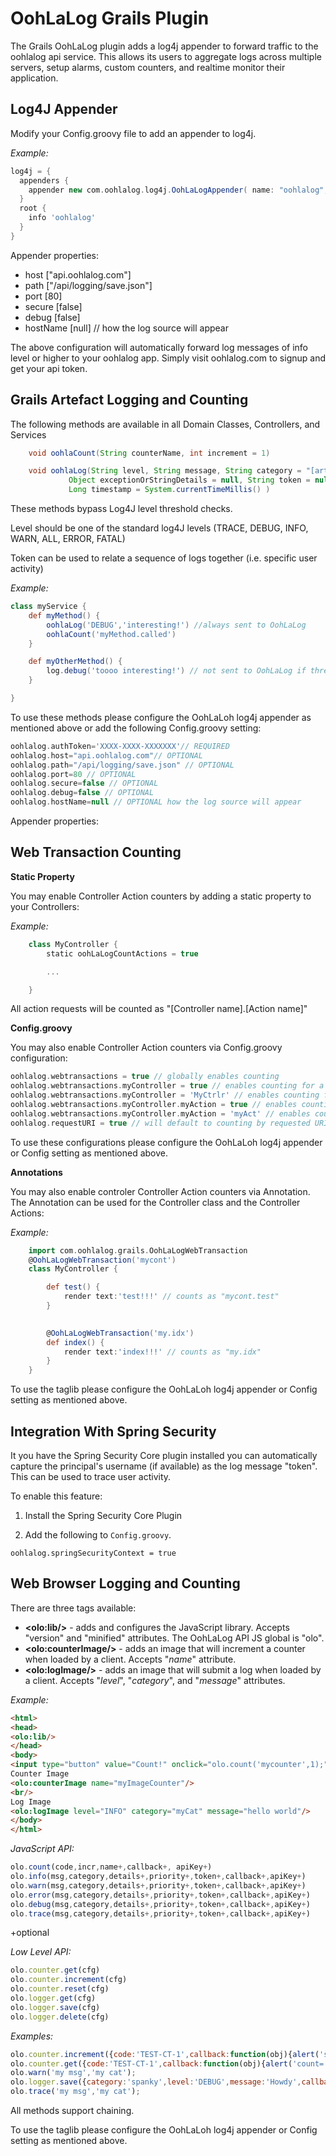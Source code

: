OohLaLog Grails Plugin
=====================
The Grails OohLaLog plugin adds a log4j appender to forward traffic to the oohlalog api service. This allows its users to aggregate logs across multiple servers, setup alarms, custom counters, and realtime monitor their application.


Log4J Appender
--------------
Modify your Config.groovy file to add an appender to log4j.

*Example:*
```groovy
log4j = {
  appenders {
    appender new com.oohlalog.log4j.OohLaLogAppender( name: "oohlalog", authToken: "my-api-token", host: "api.oohlalog.com")
  }
  root {
  	info 'oohlalog'
  }
}
```
Appender properties:

- host ["api.oohlalog.com"]
- path ["/api/logging/save.json"]
- port [80]
- secure [false]
- debug [false]
- hostName [null] // how the log source will appear


The above configuration will automatically forward log messages of info level or higher to your oohlalog app. Simply visit oohlalog.com to signup and get your api token.

Grails Artefact Logging and Counting
------------------------------------

The following methods are available in all Domain Classes, Controllers, and Services

```groovy
	void oohlaCount(String counterName, int increment = 1)

	void oohlaLog(String level, String message, String category = "[artifact name]", 
	         Object exceptionOrStringDetails = null, String token = null, 
	         Long timestamp = System.currentTimeMillis() )
```
These methods bypass Log4J level threshold checks.

Level should be one of the standard log4J levels (TRACE, DEBUG, INFO, WARN, ALL, ERROR, FATAL)

Token can be used to relate a sequence of logs together (i.e. specific user activity)

*Example:*
```groovy
class myService {
	def myMethod() {
        oohlaLog('DEBUG','interesting!') //always sent to OohLaLog
        oohlaCount('myMethod.called')
	}

	def myOtherMethod() {
        log.debug('toooo interesting!') // not sent to OohLaLog if threshold is INFO (as above)
	}

}
```

To use these methods please configure the OohLaLoh log4j appender as mentioned above or add the following Config.groovy setting:

```groovy
oohlalog.authToken='XXXX-XXXX-XXXXXXX'// REQUIRED 
oohlalog.host="api.oohlalog.com"// OPTIONAL 
oohlalog.path="/api/logging/save.json" // OPTIONAL 
oohlalog.port=80 // OPTIONAL 
oohlalog.secure=false // OPTIONAL 
oohlalog.debug=false // OPTIONAL 
oohlalog.hostName=null // OPTIONAL how the log source will appear
```

Appender properties:



Web Transaction Counting
------------------------

**Static Property**

You may enable Controller Action counters by adding a static property to your Controllers:

*Example:*
```groovy
	class MyController {
		static oohLaLogCountActions = true

		...

	}
```

All action requests will be counted as "[Controller name].[Action name]"

**Config.groovy**

You may also enable Controller Action counters via Config.groovy configuration:

```groovy
oohlalog.webtransactions = true // globally enables counting 
oohlalog.webtransactions.myController = true // enables counting for a specific controller
oohlalog.webtransactions.myController = 'MyCtrlr' // enables counting for a specific controller with a custom counter namespace
oohlalog.webtransactions.myController.myAction = true // enables counting for a specific controller action the default counter name
oohlalog.webtransactions.myController.myAction = 'myAct' // enables counting for a specific controller action with a custom counter namespace
oohlalog.requestURI = true // will default to counting by requested URI rather than [controller].[action]
```

To use these configurations please configure the OohLaLoh log4j appender or Config setting as mentioned above.

**Annotations**

You may also enable controler Controller Action counters via Annotation. The Annotation can be used for the Controller class and the Controller Actions:

*Example:*
```groovy
	import com.oohlalog.grails.OohLaLogWebTransaction
	@OohLaLogWebTransaction('mycont')
	class MyController {

	    def test() { 
	    	render text:'test!!!' // counts as "mycont.test"
	    }

		
		@OohLaLogWebTransaction('my.idx')
	    def index() { 
	    	render text:'index!!!' // counts as "my.idx"
	    }
	}
```

To use the taglib please configure the OohLaLoh log4j appender or Config setting as mentioned above.

Integration With Spring Security
--------------------------------

It you have the Spring Security Core plugin installed you can automatically capture the principal's username (if available) as the log message "token". This can be used to trace user activity.

To enable this feature:

1. Install the Spring Security Core Plugin

2. Add the following to `Config.groovy`.
```
oohlalog.springSecurityContext = true
```


Web Browser Logging and Counting
--------------------------------

There are three tags available:

- **&lt;olo:lib/&gt;** - adds and configures the JavaScript library. Accepts "version" and "minified" attributes. The OohLaLog API JS global is "olo".
- **&lt;olo:counterImage/&gt;** - adds an image that will increment a counter when loaded by a client. Accepts "*name*" attribute.
- **&lt;olo:logImage/&gt;** - adds an image that will submit a log when loaded by a client. Accepts "*level*", "*category*", and "*message*" attributes.

*Example:*
```html
<html>
<head>
<olo:lib/>
</head>
<body>
<input type="button" value="Count!" onclick="olo.count('mycounter',1);"/>
Counter Image
<olo:counterImage name="myImageCounter"/>
<br/>
Log Image
<olo:logImage level="INFO" category="myCat" message="hello world"/>
</body>
</html>
```

*JavaScript API:*

```javascript
olo.count(code,incr,name+,callback+, apiKey+)
olo.info(msg,category,details+,priority+,token+,callback+,apiKey+)
olo.warn(msg,category,details+,priority+,token+,callback+,apiKey+)
olo.error(msg,category,details+,priority+,token+,callback+,apiKey+)
olo.debug(msg,category,details+,priority+,token+,callback+,apiKey+)
olo.trace(msg,category,details+,priority+,token+,callback+,apiKey+)
```

+optional

*Low Level API:*

```javascript
olo.counter.get(cfg)
olo.counter.increment(cfg)
olo.counter.reset(cfg)
olo.logger.get(cfg)
olo.logger.save(cfg)
olo.logger.delete(cfg)
```

*Examples:*
```javascript
olo.counter.increment({code:'TEST-CT-1',callback:function(obj){alert('success='+obj.success)}});
olo.counter.get({code:'TEST-CT-1',callback:function(obj){alert('count='+obj.data.count)}});
olo.warn('my msg','my cat');
olo.logger.save({category:'spanky',level:'DEBUG',message:'Howdy',callback:function(obj){alert('success='+obj.success)}});
olo.trace('my msg','my cat');

```


All methods support chaining.

To use the taglib please configure the OohLaLoh log4j appender or Config setting as mentioned above.






